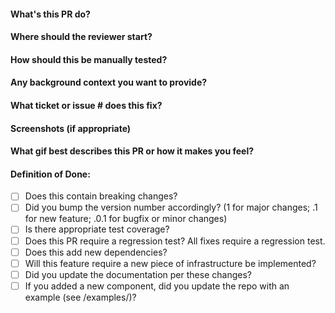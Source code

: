 #### What's this PR do?
#### Where should the reviewer start?
#### How should this be manually tested?
#### Any background context you want to provide?
#### What ticket or issue # does this fix?
#### Screenshots (if appropriate)
#### What gif best describes this PR or how it makes you feel?
#### Definition of Done:
- [ ] Does this contain breaking changes?
- [ ] Did you bump the version number accordingly? (1 for major changes; .1 for new feature; .0.1 for bugfix or minor changes)
- [ ] Is there appropriate test coverage?
- [ ] Does this PR require a regression test? All fixes require a regression test.
- [ ] Does this add new dependencies?
- [ ] Will this feature require a new piece of infrastructure be implemented?
- [ ] Did you update the documentation per these changes?
- [ ] If you added a new component, did you update the repo with an example (see /examples/)?